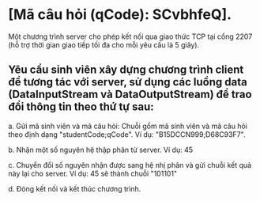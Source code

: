 # [Mã câu hỏi (qCode): SCvbhfeQ].
Một chương trình server cho phép kết nối qua giao thức TCP tại cổng 2207 (hỗ trợ thời gian giao tiếp tối đa cho mỗi yêu cầu là 5 giây). 

## Yêu cầu sinh viên xây dựng chương trình client để tương tác với server, sử dụng các luồng data (DataInputStream và DataOutputStream) để trao đổi thông tin theo thứ tự sau:
a. Gửi mã sinh viên và mã câu hỏi: Chuỗi gồm mã sinh viên và mã câu hỏi theo định dạng "studentCode;qCode". Ví dụ: "B15DCCN999;D68C93F7".

b. Nhận một số nguyên hệ thập phân từ server. Ví dụ: 45

c. Chuyển đổi số nguyên nhận được sang hệ nhị phân và gửi chuỗi kết quả này lại cho server. Ví dụ: 45 sẽ thành chuỗi "101101"

d. Đóng kết nối và kết thúc chương trình.
